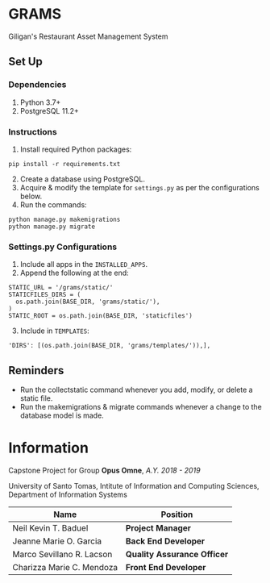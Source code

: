 # GRAMS
Giligan's Restaurant Asset Management System


## Set Up

### Dependencies
1. Python 3.7+
3. PostgreSQL 11.2+

### Instructions
1. Install required Python packages:
```
pip install -r requirements.txt
```
2. Create a database using PostgreSQL.
3. Acquire & modify the template for `settings.py` as per the configurations below.
4. Run the commands:
```
python manage.py makemigrations
python manage.py migrate
```

### Settings.py Configurations
1. Include all apps in the `INSTALLED_APPS`.
2. Append the following at the end:
```
STATIC_URL = '/grams/static/'
STATICFILES_DIRS = (
  os.path.join(BASE_DIR, 'grams/static/'),
)
STATIC_ROOT = os.path.join(BASE_DIR, 'staticfiles')
```
3. Include in `TEMPLATES`:
```
'DIRS': [(os.path.join(BASE_DIR, 'grams/templates/')),],
```


## Reminders
* Run the collectstatic command whenever you add, modify, or delete a static file.
* Run the makemigrations & migrate commands whenever a change to the database model is made.


# Information
Capstone Project for Group **Opus Omne**, *A.Y. 2018 - 2019*

University of Santo Tomas, Intitute of Information and Computing Sciences, Department of Information Systems

| Name                      | Position                  |
|---------------------------|---------------------------|
| Neil Kevin T. Baduel      | **Project Manager**           |
| Jeanne Marie O. Garcia    | **Back End Developer**        |
| Marco Sevillano R. Lacson | **Quality Assurance Officer** |
| Charizza Marie C. Mendoza | **Front End Developer**       |